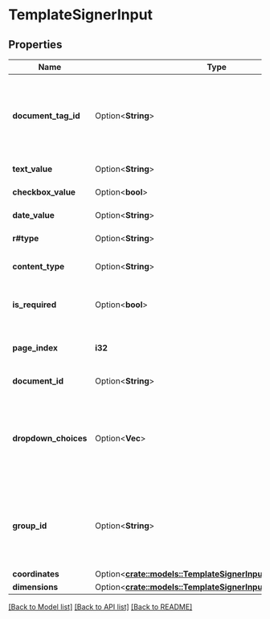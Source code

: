# TemplateSignerInput

## Properties

Name | Type | Description | Notes
------------ | ------------- | ------------- | -------------
**document_tag_id** | Option<**String**> | This references the ID of a specific tag contained in a file of the sign request. | [optional]
**text_value** | Option<**String**> | Text prefill value | [optional]
**checkbox_value** | Option<**bool**> | Checkbox prefill value | [optional]
**date_value** | Option<**String**> | Date prefill value | [optional]
**r#type** | Option<**String**> | Type of input | [optional]
**content_type** | Option<**String**> | Content type of input | [optional]
**is_required** | Option<**bool**> | Whether or not the input is required. | [optional]
**page_index** | **i32** | Index of page that the input is on. | 
**document_id** | Option<**String**> | Document identifier. | [optional]
**dropdown_choices** | Option<**Vec<String>**> | When the input is of the type `dropdown` this values will be filled with all the dropdown options. | [optional]
**group_id** | Option<**String**> | When the input is of type `radio` they can be grouped to gather with this identifier. | [optional]
**coordinates** | Option<[**crate::models::TemplateSignerInputAllOfCoordinates**](TemplateSignerInput_allOf_coordinates.md)> |  | [optional]
**dimensions** | Option<[**crate::models::TemplateSignerInputAllOfDimensions**](TemplateSignerInput_allOf_dimensions.md)> |  | [optional]

[[Back to Model list]](../README.md#documentation-for-models) [[Back to API list]](../README.md#documentation-for-api-endpoints) [[Back to README]](../README.md)


